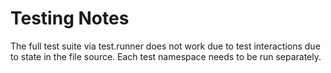 # Testing Notes

The full test suite via test.runner does not work due to test interactions due to state in the file source. 
Each test namespace needs to be run separately.